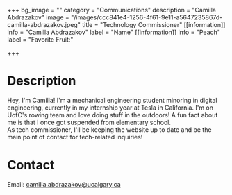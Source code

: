 +++
bg_image = ""
category = "Communications"
description = "Camilla Abdrazakov"
image = "/images/ccc841e4-1256-4f61-9e11-a5647235867d-camilla-abdrazakov.jpeg"
title = "Technology Commissioner"
[[information]]
info = "Camilla Abdrazakov"
label = "Name"
[[information]]
info = "Peach"
label = "Favorite Fruit:"

+++
# Description

Hey, I'm Camilla! I'm a mechanical engineering student minoring in digital engineering, currently in my internship year at Tesla in California. I'm on UofC's rowing team and love doing stuff in the outdoors! A fun fact about me is that I once got suspended from elementary school.   
As tech commissioner, I'll be keeping the website up to date and be the main point of contact for tech-related inquiries!

# Contact

Email: camilla.abdrazakov@ucalgary.ca

